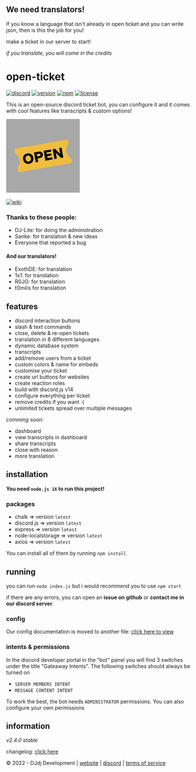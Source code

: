 ## We need translators!
If you know a language that isn't already in open ticket and you can write json,
then is this the job for you!

make a ticket in our server to start!

*if you translate, you will come in the credits*

# open-ticket
[![discord](https://img.shields.io/badge/discord-join%20our%20server-5865F2.svg?style=flat-square&logo=discord)](https://discord.com/invite/26vT9wt3n3)  [![version](https://img.shields.io/badge/version-2.4.0%20stable-brightgreen.svg?style=flat-square)](https://github.com/DJj123dj/open-ticket/releases/tag/v2.4.0)  [![npm](https://img.shields.io/badge/npm-external%20libraries%20needed-CB3837.svg?style=flat-square&logo=npm)](#packages)  [![license](https://img.shields.io/badge/license-GPL%203.0-important.svg?style=flat-square)](https://github.com/DJj123dj/open-ticket/blob/main/LICENSE) 

This is an open-source discord ticket bot, you can configure it and it comes with cool features like transcripts & custom options!

<img src="logo.png" alt="Open Ticket logo" style="height: 200px; width:200px;"/>

[![wiki](https://img.shields.io/badge/documentation-click%20here-blue.svg?style=flat-square)](https://www.github.com/DJj123dj/open-ticket/wiki) 

### Thanks to these people:
- DJ-Lite: for doing the administration
- Sanke: for translation & new ideas
- Everyone that reported a bug
#### And our translators!
- ExothDE: for translation
- 1x1: for translation
- R0JO: for translation
- t0miiis for translation

## features
- discord interaction buttons
- slash & text commands
- close, delete & re-open tickets
- translation in 8 different languages
- dynamic database system
- transcripts
- add/remove users from a ticket
- custom colors & name for embeds
- customise your ticket
- create url buttons for websites
- create reaction roles
- build with discord.js v14
- configure everything per ticket
- remove credits if you want :(
- unlimited tickets spread over multiple messages

*comming soon:*
- dashboard
- view transcripts in dashboard
- share transcripts
- close with reason
- more translation

## installation
**You need `node.js 16` to run this project!**

### packages
- chalk => version `latest`
- discord.js => version `latest`
- express => version `latest`
- node-localstorage => version `latest`
- axios => version `latest`

You can install all of them by running `npm install`

## running
you can run `node index.js` but i would recommend you to use `npm start`

if there are any errors, you can open an **issue on github** or **contact me in our discord server**.

### config
Our config documentation is moved to another file:
[click here to view](https://www.github.com/DJj123dj/open-ticket/wiki/config-v2.4.0)

### intents & permissions
In the discord developer portal in the "bot" panel you will find 3 switches under the title "Gateaway Intents". The following switches should always be turned on
- `SERVER MEMBERS INTENT`
- `MESSAGE CONTENT INTENT`

To work the best, the bot needs `ADMINISTRATOR` permissions.
You can also configure your own permissions

## information

_v2.4.0 stable_

changelog: [click here](https://www.github.com/DJj123dj/open-ticket/wiki/Changelog)

© 2022 - DJdj Development | [website](https://www.dj-dj.be) | [discord](https://discord.dj-dj.be) | [terms of service](https://www.dj-dj.be/terms)